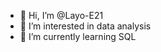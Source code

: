- 👋 Hi, I’m @Layo-E21
- 👀 I’m interested in data analysis
- 🌱 I’m currently learning SQL

<!---
Layo-E21/Layo-E21 is a ✨ special ✨ repository because its `README.md` (this file) appears on your GitHub profile.
You can click the Preview link to take a look at your changes.
--->

